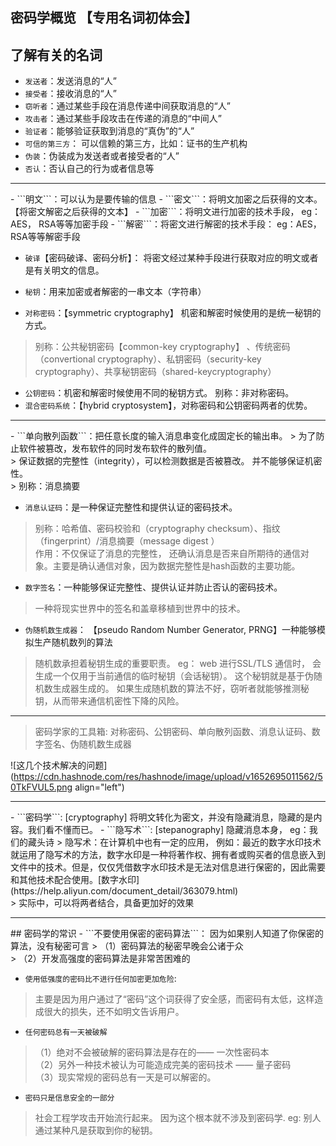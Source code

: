 ## 密码学概览 【专用名词初体会】


##  了解有关的名词
- ```发送者```：发送消息的“人” <br/>
- ```接受者```：接收消息的“人” <br/>
- ```窃听者```：通过某些手段在消息传递中间获取消息的“人”<br/>
- ```攻击者```：通过某些手段攻击在传递的消息的“中间人”<br/>
- ```验证者```：能够验证获取到消息的“真伪”的“人”<br/>
- ```可信的第三方```： 可以信赖的第三方，比如：证书的生产机构 <br/>
- ```伪装```：伪装成为发送者或者接受者的“人”
- ```否认```：否认自己的行为或者信息等

<hr/>
- ```明文```：可以认为是要传输的信息
- ```密文```：将明文加密之后获得的文本。【将密文解密之后获得的文本】
- ```加密```：将明文进行加密的技术手段， eg：AES， RSA等等加密手段
- ```解密```：将密文进行解密的技术手段： eg：AES， RSA等等解密手段

- ```破译```【密码破译、密码分析】： 将密文经过某种手段进行获取对应的明文或者是有关明文的信息。

- ```秘钥```：用来加密或者解密的一串文本（字符串）
- ```对称密码```：【symmetric cryptography】 机密和解密时候使用的是统一秘钥的方式。 
>别称：公共秘钥密码【common-key cryptography】 、传统密码（convertional cryptography）、私钥密码（security-key cryptography）、共享秘钥密码（shared-keycryptography）
- ```公钥密码```：机密和解密时候使用不同的秘钥方式。 别称：非对称密码。
- ```混合密码系统```：【hybrid cryptosystem】，对称密码和公钥密码两者的优势。 

<hr/> 
- ```单向散列函数```：把任意长度的输入消息串变化成固定长的输出串。
> 为了防止软件被篡改，发布软件的同时发布软件的散列值。<br/>
> 保证数据的完整性（integrity），可以检测数据是否被篡改。 并不能够保证机密性。<br/>
> 别称：消息摘要 <br/>

- ```消息认证码```：是一种保证完整性和提供认证的密码技术。
> 别称：哈希值、密码校验和（cryptography checksum）、指纹（fingerprint）/消息摘要（message digest ） <br/>
> 作用：不仅保证了消息的完整性， 还确认消息是否来自所期待的通信对象。主要是确认通信对象，因为数据完整性是hash函数的主要功能。

- ```数字签名```：一种能够保证完整性、提供认证并防止否认的密码技术。
> 一种将现实世界中的签名和盖章移植到世界中的技术。

- ```伪随机数生成器```： 【pseudo Random Number Generator, PRNG】一种能够模拟生产随机数列的算法
> 随机数承担着秘钥生成的重要职责。
> eg： web 进行SSL/TLS 通信时， 会生成一个仅用于当前通信的临时秘钥（会话秘钥）。 这个秘钥就是基于伪随机数生成器生成的。 如果生成随机数的算法不好，窃听者就能够推测秘钥，从而带来通信机密性下降的风险。

<hr/>

> 密码学家的工具箱:
对称密码、公钥密码、单向散列函数、消息认证码、数字签名、伪随机数生成器

![这几个技术解决的问题](https://cdn.hashnode.com/res/hashnode/image/upload/v1652695011562/50TkFVUL5.png align="left")

<hr/>
- ```密码学```: [cryptography] 将明文转化为密文，并没有隐藏消息，隐藏的是内容。我们看不懂而已。
- ```隐写术```: [stepanography] 隐藏消息本身， eg：我们的藏头诗
> 隐写术：在计算机中也有一定的应用， 例如：最近的数字水印技术就运用了隐写术的方法，数字水印是一种将著作权、拥有者或购买者的信息嵌入到文件中的技术。但是，仅仅凭借数字水印技术是无法对信息进行保密的，因此需要和其他技术配合使用。[数字水印](https://help.aliyun.com/document_detail/363079.html)<br/>
> 实际中，可以将两者结合，具备更加好的效果

<hr/>
## 密码学的常识
- ```不要使用保密的密码算法```： 因为如果别人知道了你保密的算法，没有秘密可言
> （1）密码算法的秘密早晚会公诸于众<br/>
> （2）开发高强度的密码算法是非常苦困难的

- ```使用低强度的密码比不进行任何加密更加危险```:
> 主要是因为用户通过了“密码”这个词获得了安全感，而密码有太低，这样造成很大的损失，还不如明文告诉用户。

- ```任何密码总有一天被破解```
>（1）绝对不会被破解的密码算法是存在的—— 一次性密码本 <br/>
>（2）另外一种技术被认为可能造成完美的密码技术 —— 量子密码 <br/>
>（3）现实常规的密码总有一天是可以解密的。 <br/>

- ```密码只是信息安全的一部分```
> 社会工程学攻击开始流行起来。 因为这个根本就不涉及到密码学. eg: 别人通过某种凡是获取到你的秘钥。


